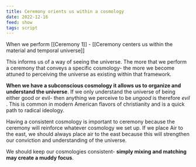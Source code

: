 ```yaml
---
title: Ceremony orients us within a cosmology
date: 2022-12-16
feed: show
tags: script
---
```


When we perform [[Ceremony 1]] -  [[Ceremony centers us within the material and temporal universe]]

This informs us of a way of seeing the universe. The more that we perform a ceremony that conveys a specific cosmology- the more we become attuned to perceiving the universe as existing within that framework. 

__When we have a subconscious cosmology it allows us to organize and understand the universe__. If we only understand the universe of being either good or evil- then anything we perceive to be _ungood_ is therefore _evil_ . This is common in modern American flavors of christianity and is a quick path to radical ideology.

Having a consistent cosmology is important to ceremony because the ceremony will reinforce whatever cosmology we set up. If we place Air to the east, we should always place air to the east because this will strengthen our conviction and understanding of the universe.

We should keep our cosmologies consistent- __simply mixing and matching may create a muddy focus__.